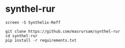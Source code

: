 # synthel-rur
```
screen -S Synthelix-Reff
```
```
git clone https://github.com/masrursam/synthel-rur
cd synthel-rur
pip install -r requirements.txt
```
